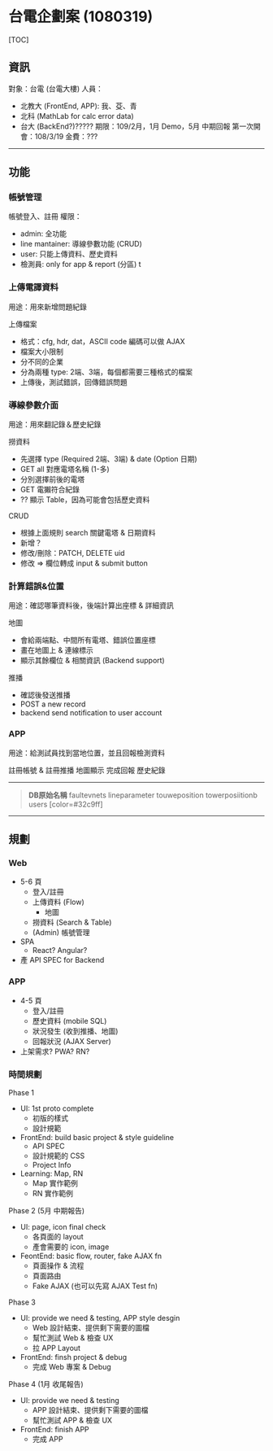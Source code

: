 

# 台電企劃案 (1080319)

[TOC]

## 資訊

對象：台電 (台電大樓)
人員：
- 北教大 (FrontEnd, APP): 我、芟、青
- 北科 (MathLab for calc error data)
- 台大 (BackEnd?)?????
期限：109/2月，1月 Demo，5月 中期回報
第一次開會：108/3/19
金費：???

---

## 功能

### 帳號管理

帳號登入、註冊
權限：
- admin: 全功能
- line mantainer: 導線參數功能 (CRUD)
- user: 只能上傳資料、歷史資料
- 檢測員: only for app & report (分區)
 t

### 上傳電譯資料

用途：用來新增問題紀錄

上傳檔案
- 格式：cfg, hdr, dat，ASCII code 編碼可以做 AJAX
- 檔案大小限制
- 分不同的企業
- 分為兩種 type: 2端、3端，每個都需要三種格式的檔案
- 上傳後，測試錯誤，回傳錯誤問題


### 導線參數介面

用途：用來翻記錄＆歷史紀錄

撈資料
- 先選擇 type (Required 2端、3端) & date (Option 日期)
- GET all 對應電塔名稱 (1-多)
- 分別選擇前後的電塔
- GET 電獺符合紀錄
- ?? 顯示 Table，因為可能會包括歷史資料

CRUD
- 根據上面規則 search 關鍵電塔 & 日期資料
- 新增？
- 修改/刪除：PATCH, DELETE uid
- 修改 => 欄位轉成 input & submit button


### 計算錯誤&位置

用途：確認哪筆資料後，後端計算出座標 & 詳細資訊

地圖
- 會給兩端點、中間所有電塔、錯誤位置座標
- 畫在地圖上 & 連線標示
- 顯示其餘欄位 & 相關資訊 (Backend support)

推播
- 確認後發送推播
- POST a new record
- backend send notification to user account

### APP

用途：給測試員找到當地位置，並且回報檢測資料

註冊帳號 & 註冊推播
地圖顯示
完成回報
歷史紀錄

---

> **DB原始名稱**
> faultevnets
> lineparameter
> touweposition
> towerposiitionb
> users
> [color=#32c9ff]

---

## 規劃

### Web
- 5-6 頁
    - 登入/註冊
    - 上傳資料 (Flow)
        - 地圖 
    - 撈資料 (Search & Table)
    - (Admin) 帳號管理
- SPA
    - React? Angular?
- 產 API SPEC for Backend

### APP
- 4-5 頁
    - 登入/註冊
    - 歷史資料 (mobile SQL)
    - 狀況發生 (收到推播、地圖)
    - 回報狀況 (AJAX Server)
- 上架需求? PWA? RN?


### 時間規劃

Phase 1 
- UI: 1st proto complete 
    - 初版的樣式
    - 設計規範
- FrontEnd: build basic project & style guideline
    - API SPEC
    - 設計規範的 CSS
    - Project Info
- Learning: Map, RN
    - Map 實作範例
    - RN 實作範例

Phase 2 (5月 中期報告)
- UI: page, icon final check
    - 各頁面的 layout
    - 產會需要的 icon, image
- FeontEnd: basic flow, router, fake AJAX fn
    - 頁面操作 & 流程
    - 頁面路由
    - Fake AJAX (也可以先寫 AJAX Test fn)

Phase 3 
- UI: provide we need & testing, APP style desgin
    - Web 設計結束、提供剩下需要的圖檔
    - 幫忙測試 Web & 檢查 UX
    - 拉 APP Layout
- FrontEnd: finsh project & debug
    - 完成 Web 專案 & Debug

Phase 4 (1月 收尾報告)
- UI: provide we need & testing
    - APP 設計結束、提供剩下需要的圖檔
    - 幫忙測試 APP & 檢查 UX
- FrontEnd: finish APP
    - 完成 APP
